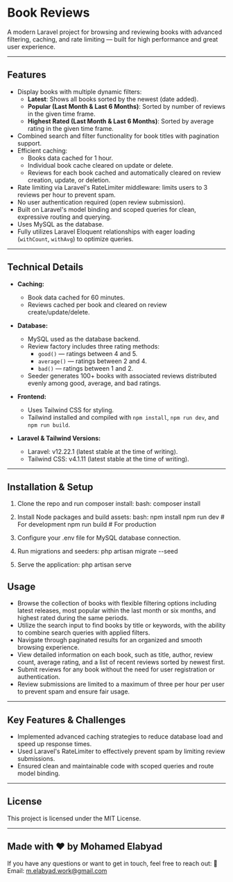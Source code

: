 # Book Reviews

A modern Laravel project for browsing and reviewing books with advanced filtering, caching, and rate limiting — built for high performance and great user experience.

---

## Features

- Display books with multiple dynamic filters:
  - **Latest**: Shows all books sorted by the newest (date added).
  - **Popular (Last Month & Last 6 Months)**: Sorted by number of reviews in the given time frame.
  - **Highest Rated (Last Month & Last 6 Months)**: Sorted by average rating in the given time frame.
- Combined search and filter functionality for book titles with pagination support.
- Efficient caching:
  - Books data cached for 1 hour.
  - Individual book cache cleared on update or delete.
  - Reviews for each book cached and automatically cleared on review creation, update, or deletion.
- Rate limiting via Laravel's RateLimiter middleware: limits users to 3 reviews per hour to prevent spam.
- No user authentication required (open review submission).
- Built on Laravel's model binding and scoped queries for clean, expressive routing and querying.
- Uses MySQL as the database.
- Fully utilizes Laravel Eloquent relationships with eager loading (`withCount`, `withAvg`) to optimize queries.

---

## Technical Details

- **Caching:**

  - Book data cached for 60 minutes.
  - Reviews cached per book and cleared on review create/update/delete.
  
- **Database:**

  - MySQL used as the database backend.
  - Review factory includes three rating methods:
    - `good()` — ratings between 4 and 5.
    - `average()` — ratings between 2 and 4.
    - `bad()` — ratings between 1 and 2.
  - Seeder generates 100+ books with associated reviews distributed evenly among good, average, and bad ratings.

- **Frontend:**

  - Uses Tailwind CSS for styling.
  - Tailwind installed and compiled with `npm install`, `npm run dev`, and `npm run build`.

- **Laravel & Tailwind Versions:**

  - Laravel: v12.22.1 (latest stable at the time of writing).
  - Tailwind CSS: v4.1.11 (latest stable at the time of writing).

---

## Installation & Setup

1. Clone the repo and run composer install:
   bash:
   composer install

2. Install Node packages and build assets:
   bash:
   npm install
   npm run dev   # For development
   npm run build # For production

3. Configure your .env file for MySQL database connection.

4. Run migrations and seeders:
   php artisan migrate --seed 

5. Serve the application:
   php artisan serve

## Usage

- Browse the collection of books with flexible filtering options including latest releases, most popular within the last month or six         months, and highest rated during the same periods.
- Utilize the search input to find books by title or keywords, with the ability to combine search queries with applied filters.
- Navigate through paginated results for an organized and smooth browsing experience.
- View detailed information on each book, such as title, author, review count, average rating, and a list of recent reviews sorted by         newest first.
- Submit reviews for any book without the need for user registration or authentication.
- Review submissions are limited to a maximum of three per hour per user to prevent spam and ensure fair usage.

---
## Key Features & Challenges

- Implemented advanced caching strategies to reduce database load and speed up response times.
- Used Laravel's RateLimiter to effectively prevent spam by limiting review submissions.
- Ensured clean and maintainable code with scoped queries and route model binding.

---

## License
This project is licensed under the MIT License.

---

## Made with ❤️ by Mohamed Elabyad

If you have any questions or want to get in touch, feel free to reach out:
📧 Email: m.elabyad.work@gmail.com
